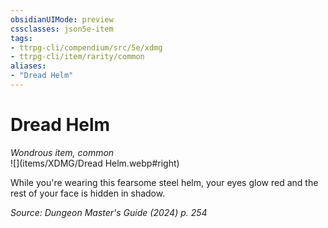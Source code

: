 ```yaml
---
obsidianUIMode: preview
cssclasses: json5e-item
tags:
- ttrpg-cli/compendium/src/5e/xdmg
- ttrpg-cli/item/rarity/common
aliases: 
- "Dread Helm"
---
```

# Dread Helm
*Wondrous item, common*  
![](items/XDMG/Dread Helm.webp#right)  


While you're wearing this fearsome steel helm, your eyes glow red and the rest of your face is hidden in shadow.

*Source: Dungeon Master's Guide (2024) p. 254*